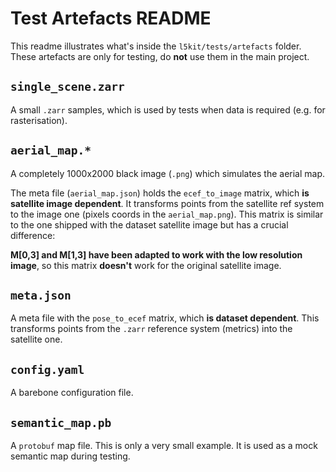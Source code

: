 Test Artefacts README
===
This readme illustrates what's inside the `l5kit/tests/artefacts` folder. These artefacts are only for testing,
do **not** use them in the main project.

## `single_scene.zarr`
A small `.zarr` samples, which is used by tests when data is required (e.g. for rasterisation).

## `aerial_map.*`
A completely 1000x2000 black image (`.png`) which simulates the aerial map.

The meta file (`aerial_map.json`) holds the `ecef_to_image` matrix, which **is satellite image dependent**. 
It transforms points from the satellite ref system to the image one (pixels coords in the `aerial_map.png`). 
This matrix is similar to the one shipped with the dataset satellite image but has a crucial difference:

**M[0,3] and M[1,3] have been adapted to work with the low resolution image**, so this matrix **doesn't** work for the 
original satellite image.

## `meta.json`
A meta file with the `pose_to_ecef` matrix, which **is dataset dependent**. This transforms points from 
the `.zarr` reference system (metrics) into the satellite one.

## `config.yaml`
A barebone configuration file.

## `semantic_map.pb`
A `protobuf` map file. This is only a very small example. It is used as a mock semantic map
during testing.
